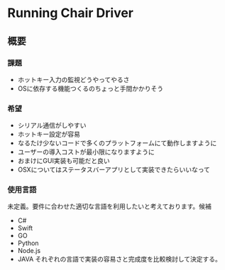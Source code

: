 # Running Chair Driver


## 概要

### 課題
* ホットキー入力の監視どうやってやるさ
* OSに依存する機能つくるのちょっと手間かかりそう

### 希望
* シリアル通信がしやすい
* ホットキー設定が容易
* なるたけ少ないコードで多くのプラットフォームにて動作しますように
* ユーザーの導入コストが最小限になりますように
* おまけにGUI実装も可能だと良い
* OSXについてはステータスバーアプリとして実装できたらいいなって

### 使用言語
未定義。要件に合わせた適切な言語を利用したいと考えております。候補
* C#
* Swift
* GO
* Python
* Node.js
* JAVA
それぞれの言語で実装の容易さと完成度を比較検討して決定する。
